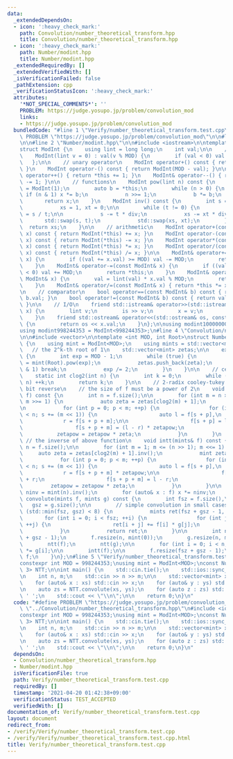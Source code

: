 ```yaml
---
data:
  _extendedDependsOn:
  - icon: ':heavy_check_mark:'
    path: Convolution/number_theoretical_transform.hpp
    title: Convolution/number_theoretical_transform.hpp
  - icon: ':heavy_check_mark:'
    path: Number/modint.hpp
    title: Number/modint.hpp
  _extendedRequiredBy: []
  _extendedVerifiedWith: []
  _isVerificationFailed: false
  _pathExtension: cpp
  _verificationStatusIcon: ':heavy_check_mark:'
  attributes:
    '*NOT_SPECIAL_COMMENTS*': ''
    PROBLEM: https://judge.yosupo.jp/problem/convolution_mod
    links:
    - https://judge.yosupo.jp/problem/convolution_mod
  bundledCode: "#line 1 \"Verify/number_theoretical_transform.test.cpp\"\n#define\
    \ PROBLEM \"https://judge.yosupo.jp/problem/convolution_mod\"\n\n#line 2 \"Convolution/number_theoretical_transform.hpp\"\
    \n\n#line 2 \"Number/modint.hpp\"\n\n#include <iostream>\n\ntemplate <int MOD>\n\
    struct ModInt {\n    using lint = long long;\n    int val;\n\n    // constructor\n\
    \    ModInt(lint v = 0) : val(v % MOD) {\n        if (val < 0) val += MOD;\n \
    \   };\n\n    // unary operator\n    ModInt operator+() const { return ModInt(val);\
    \ }\n    ModInt operator-() const { return ModInt(MOD - val); }\n\n    ModInt&\
    \ operator++() { return *this += 1; }\n    ModInt& operator--() { return *this\
    \ -= 1; }\n\n    // functions\n    ModInt pow(lint n) const {\n        auto x\
    \ = ModInt(1);\n        auto b = *this;\n        while (n > 0) {\n           \
    \ if (n & 1) x *= b;\n            n >>= 1;\n            b *= b;\n        }\n \
    \       return x;\n    }\n    ModInt inv() const {\n        int s = val, t = MOD,\n\
    \            xs = 1, xt = 0;\n\n        while (t != 0) {\n            auto div\
    \ = s / t;\n\n            s -= t * div;\n            xs -= xt * div;\n\n     \
    \       std::swap(s, t);\n            std::swap(xs, xt);\n        }\n\n      \
    \  return xs;\n    }\n\n    // arithmetic\n    ModInt operator+(const ModInt&\
    \ x) const { return ModInt(*this) += x; }\n    ModInt operator-(const ModInt&\
    \ x) const { return ModInt(*this) -= x; }\n    ModInt operator*(const ModInt&\
    \ x) const { return ModInt(*this) *= x; }\n    ModInt operator/(const ModInt&\
    \ x) const { return ModInt(*this) /= x; }\n\n    ModInt& operator+=(const ModInt&\
    \ x) {\n        if ((val += x.val) >= MOD) val -= MOD;\n        return *this;\n\
    \    }\n    ModInt& operator-=(const ModInt& x) {\n        if ((val -= x.val)\
    \ < 0) val += MOD;\n        return *this;\n    }\n    ModInt& operator*=(const\
    \ ModInt& x) {\n        val = lint(val) * x.val % MOD;\n        return *this;\n\
    \    }\n    ModInt& operator/=(const ModInt& x) { return *this *= x.inv(); }\n\
    \n    // comparator\n    bool operator==(const ModInt& b) const { return val ==\
    \ b.val; }\n    bool operator!=(const ModInt& b) const { return val != b.val;\
    \ }\n\n    // I/O\n    friend std::istream& operator>>(std::istream& is, ModInt&\
    \ x) {\n        lint v;\n        is >> v;\n        x = v;\n        return is;\n\
    \    }\n    friend std::ostream& operator<<(std::ostream& os, const ModInt& x)\
    \ {\n        return os << x.val;\n    }\n};\n\nusing modint1000000007 = ModInt<1000000007>;\n\
    using modint998244353 = ModInt<998244353>;\n#line 4 \"Convolution/number_theoretical_transform.hpp\"\
    \n\n#include <vector>\n\ntemplate <int MOD, int Root>\nstruct NumberTheoreticalTransform\
    \ {\n    using mint = ModInt<MOD>;\n    using mints = std::vector<mint>;\n\n \
    \   // the 2^k-th root of 1\n    std::vector<mint> zetas;\n\n    explicit NumberTheoreticalTransform()\
    \ {\n        int exp = MOD - 1;\n        while (true) {\n            mint zeta\
    \ = mint(Root).pow(exp);\n            zetas.push_back(zeta);\n            if (exp\
    \ & 1) break;\n            exp /= 2;\n        }\n    }\n\n    // ceil(log_2 n)\n\
    \    static int clog2(int n) {\n        int k = 0;\n        while ((1 << k) <\
    \ n) ++k;\n        return k;\n    }\n\n    // 2-radix cooley-tukey algorithm without\
    \ bit reverse\n    // the size of f must be a power of 2\n    void ntt(mints&\
    \ f) const {\n        int n = f.size();\n\n        for (int m = n >> 1; m >= 1;\
    \ m >>= 1) {\n            auto zeta = zetas[clog2(m) + 1];\n            mint zetapow(1);\n\
    \n            for (int p = 0; p < m; ++p) {\n                for (int s = 0; s\
    \ < n; s += (m << 1)) {\n                    auto l = f[s + p],\n            \
    \             r = f[s + p + m];\n\n                    f[s + p] = l + r;\n   \
    \                 f[s + p + m] = (l - r) * zetapow;\n                }\n     \
    \           zetapow = zetapow * zeta;\n            }\n        }\n    }\n\n   \
    \ // the inverse of above function\n    void intt(mints& f) const {\n        int\
    \ n = f.size();\n\n        for (int m = 1; m <= (n >> 1); m <<= 1) {\n       \
    \     auto zeta = zetas[clog2(m) + 1].inv();\n            mint zetapow(1);\n\n\
    \            for (int p = 0; p < m; ++p) {\n                for (int s = 0; s\
    \ < n; s += (m << 1)) {\n                    auto l = f[s + p],\n            \
    \             r = f[s + p + m] * zetapow;\n\n                    f[s + p] = l\
    \ + r;\n                    f[s + p + m] = l - r;\n                }\n       \
    \         zetapow = zetapow * zeta;\n            }\n        }\n\n        auto\
    \ ninv = mint(n).inv();\n        for (auto& x : f) x *= ninv;\n    }\n\n    mints\
    \ convolute(mints f, mints g) const {\n        int fsz = f.size(),\n         \
    \   gsz = g.size();\n\n        // simple convolution in small cases\n        if\
    \ (std::min(fsz, gsz) < 8) {\n            mints ret(fsz + gsz - 1, 0);\n     \
    \       for (int i = 0; i < fsz; ++i) {\n                for (int j = 0; j < gsz;\
    \ ++j) {\n                    ret[i + j] += f[i] * g[j];\n                }\n\
    \            }\n            return ret;\n        }\n\n        int n = 1 << clog2(fsz\
    \ + gsz - 1);\n        f.resize(n, mint(0));\n        g.resize(n, mint(0));\n\n\
    \        ntt(f);\n        ntt(g);\n\n        for (int i = 0; i < n; ++i) f[i]\
    \ *= g[i];\n\n        intt(f);\n\n        f.resize(fsz + gsz - 1);\n        return\
    \ f;\n    }\n};\n#line 5 \"Verify/number_theoretical_transform.test.cpp\"\n\n\
    constexpr int MOD = 998244353;\nusing mint = ModInt<MOD>;\nconst NumberTheoreticalTransform<MOD,\
    \ 3> NTT;\n\nint main() {\n    std::cin.tie();\n    std::ios::sync_with_stdio(false);\n\
    \n    int n, m;\n    std::cin >> n >> m;\n\n    std::vector<mint> xs(n), ys(m);\n\
    \    for (auto& x : xs) std::cin >> x;\n    for (auto& y : ys) std::cin >> y;\n\
    \n    auto zs = NTT.convolute(xs, ys);\n    for (auto z : zs) std::cout << z <<\
    \ ' ';\n    std::cout << \"\\n\";\n\n    return 0;\n}\n"
  code: "#define PROBLEM \"https://judge.yosupo.jp/problem/convolution_mod\"\n\n#include\
    \ \"../Convolution/number_theoretical_transform.hpp\"\n#include <iostream>\n\n\
    constexpr int MOD = 998244353;\nusing mint = ModInt<MOD>;\nconst NumberTheoreticalTransform<MOD,\
    \ 3> NTT;\n\nint main() {\n    std::cin.tie();\n    std::ios::sync_with_stdio(false);\n\
    \n    int n, m;\n    std::cin >> n >> m;\n\n    std::vector<mint> xs(n), ys(m);\n\
    \    for (auto& x : xs) std::cin >> x;\n    for (auto& y : ys) std::cin >> y;\n\
    \n    auto zs = NTT.convolute(xs, ys);\n    for (auto z : zs) std::cout << z <<\
    \ ' ';\n    std::cout << \"\\n\";\n\n    return 0;\n}\n"
  dependsOn:
  - Convolution/number_theoretical_transform.hpp
  - Number/modint.hpp
  isVerificationFile: true
  path: Verify/number_theoretical_transform.test.cpp
  requiredBy: []
  timestamp: '2021-04-20 01:42:38+09:00'
  verificationStatus: TEST_ACCEPTED
  verifiedWith: []
documentation_of: Verify/number_theoretical_transform.test.cpp
layout: document
redirect_from:
- /verify/Verify/number_theoretical_transform.test.cpp
- /verify/Verify/number_theoretical_transform.test.cpp.html
title: Verify/number_theoretical_transform.test.cpp
---
```

